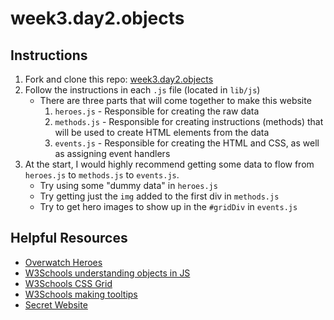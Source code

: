 # week3.day2.objects

## Instructions
1. Fork and clone this repo: [week3.day2.objects](https://github.com/AllStarCodeOrg/week3.day2.objects)
2. Follow the instructions in each `.js` file (located in `lib/js`)
   - There are three parts that will come together to make this website
     1. `heroes.js` - Responsible for creating the raw data
     2. `methods.js` - Responsible for creating instructions (methods) that will be used to create HTML elements from the data
     3. `events.js` - Responsible for creating the HTML and CSS, as well as assigning event handlers
3. At the start, I would highly recommend getting some data to flow from `heroes.js` to
`methods.js` to `events.js`. 
   - Try using some "dummy data" in `heroes.js`
   - Try getting just the `img` added to the first div in `methods.js`
   - Try to get hero images to show up in the `#gridDiv` in `events.js`

## Helpful Resources
- [Overwatch Heroes](https://playoverwatch.com/en-us/heroes/)
- [W3Schools understanding objects in JS](https://www.w3schools.com/js/js_objects.asp)
- [W3Schools CSS Grid](https://www.w3schools.com/css/css_grid.asp)
- [W3Schools making tooltips](https://www.w3schools.com/css/css_tooltip.asp)
- [Secret Website](https://2018-asc-secret.glitch.me/)
